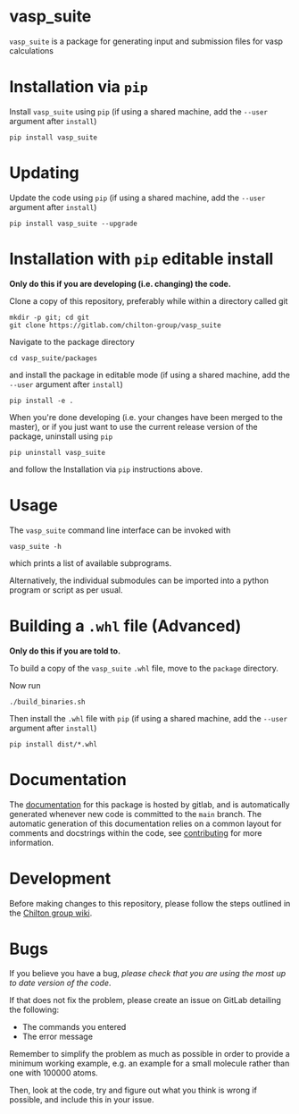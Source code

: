 # vasp_suite

`vasp_suite` is a package for generating input and submission files for vasp calculations

# Installation via `pip`

Install `vasp_suite` using `pip` (if using a shared machine, add the `--user` argument after `install`)

```
pip install vasp_suite
```

# Updating

Update the code using `pip` (if using a shared machine, add the `--user` argument after `install`)

```
pip install vasp_suite --upgrade
```

# Installation with `pip` editable install

**Only do this if you are developing (i.e. changing) the code.**

Clone a copy of this repository, preferably while within a directory called git

```
mkdir -p git; cd git
git clone https://gitlab.com/chilton-group/vasp_suite
```

Navigate to the package directory

```
cd vasp_suite/packages
```

and install the package in editable mode (if using a shared machine, add the `--user` argument after `install`)

```
pip install -e .
```

When you're done developing (i.e. your changes have been merged to the master), 
or if you just want to use the current release version of the package, uninstall using `pip`

```
pip uninstall vasp_suite
```

and follow the Installation via `pip` instructions above.

# Usage

The `vasp_suite` command line interface can be invoked with 

```
vasp_suite -h
```

which prints a list of available subprograms.

Alternatively, the individual submodules can be imported into a python program or script as per usual.

# Building a `.whl` file (Advanced)

**Only do this if you are told to.**

To build a copy of the `vasp_suite` `.whl` file, move to the `package` directory.

Now run

```
./build_binaries.sh
```

Then install the `.whl` file with `pip` (if using a shared machine, add the `--user` argument after `install`)

```
pip install dist/*.whl
```

# Documentation

The [documentation](https://chilton-group.gitlab.io/vasp_suite/) for this package is hosted by gitlab, and is automatically generated whenever new code is committed to the `main` branch. The automatic generation of this documentation relies on a common layout for comments and docstrings within the code, see [contributing](https://gitlab.com/chilton-group/group-wiki/-/wikis/Contributing:-General) for more information.

# Development

Before making changes to this repository, please follow the steps outlined in the [Chilton group wiki](https://gitlab.com/chilton-group/group-wiki/-/wikis/Contributing:-General).

# Bugs

If you believe you have a bug, *please check that you are using the most up to date version of the code*. 

If that does not fix the problem, please create an issue on GitLab detailing the following:
 - The commands you entered
 - The error message

Remember to simplify the problem as much as possible in order to provide a minimum working example, e.g. an example for a small molecule rather than one with 100000 atoms.

Then, look at the code, try and figure out what you think is wrong if possible, and include this in your issue.
